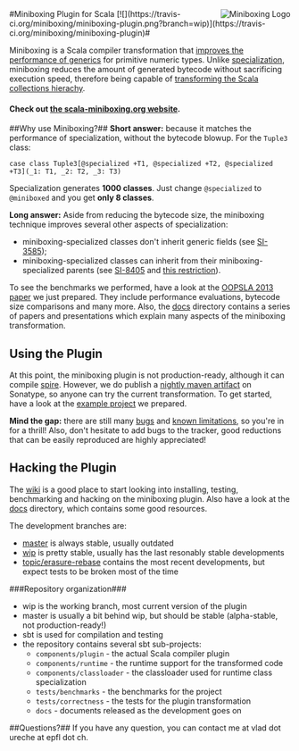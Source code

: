 <img src="http://scala-miniboxing.org/mbox2-thumbnail.png" alt="Miniboxing Logo" align="right">
#Miniboxing Plugin for Scala [![](https://travis-ci.org/miniboxing/miniboxing-plugin.png?branch=wip)](https://travis-ci.org/miniboxing/miniboxing-plugin)#

Miniboxing is a Scala compiler transformation that [improves the performance of generics](http://scala-miniboxing.org/benchmarks.html) for primitive numeric types. Unlike [specialization](http://infoscience.epfl.ch/record/150134/files/p42-dragos.pdf), miniboxing reduces the amount of generated bytecode without sacrificing execution speed, therefore being capable of [transforming the Scala collections hierachy](http://scala-miniboxing.org/example_linkedlist.html).

#### Check out [the scala-miniboxing.org website](http://scala-miniboxing.org).

##Why use Miniboxing?##
**Short answer:** because it matches the performance of specialization, without the bytecode blowup. For the `Tuple3` class:
```
case class Tuple3[@specialized +T1, @specialized +T2, @specialized +T3](_1: T1, _2: T2, _3: T3)
```
Specialization generates **1000 classes**. Just change `@specialized` to `@miniboxed` and you get **only 8 classes**.

**Long answer:** Aside from reducing the bytecode size, the miniboxing technique improves several other aspects of specialization:
 * miniboxing-specialized classes don't inherit generic fields (see [SI-3585](https://issues.scala-lang.org/browse/SI-3585));
 * miniboxing-specialized classes can inherit from their miniboxing-specialized parents (see [SI-8405](https://issues.scala-lang.org/browse/SI-8405) and [this restriction](https://github.com/scala/scala/blob/master/src/compiler/scala/tools/nsc/transform/SpecializeTypes.scala#L572)).

To see the benchmarks we performed, have a look at the [OOPSLA 2013 paper](https://github.com/miniboxing/miniboxing-plugin/blob/wip/docs/2013-07-oopsla-preprint.pdf) we just prepared. They include performance evaluations, bytecode size comparisons and many more. Also, the [docs](https://github.com/miniboxing/miniboxing-plugin/tree/wip/docs) directory contains a series of papers and presentations which explain many aspects of the miniboxing transformation.

## Using the Plugin ##
At this point, the miniboxing plugin is not production-ready, although it can compile [spire](https://github.com/non/spire). However, we do publish a [nightly maven artifact](https://scala-webapps.epfl.ch/jenkins/view/All/job/miniboxing-wip-nightly/) on Sonatype, so anyone can try the current transformation. To get started, have a look at the [example project](https://github.com/miniboxing/miniboxing-example) we prepared. 

**Mind the gap:** there are still many [bugs](https://github.com/miniboxing/miniboxing-plugin/issues?state=open) and [known limitations](https://github.com/miniboxing/miniboxing-plugin/wiki/Details-|-Known-Limitations), so you're in for a thrill! Also, don't hesitate to add bugs to the tracker, good reductions that can be easily reproduced are highly appreciated!

## Hacking the Plugin ##
The [wiki](https://github.com/miniboxing/miniboxing-plugin/wiki) is a good place to start looking into installing, testing, benchmarking and hacking on the miniboxing plugin. Also have a look at the [docs](https://github.com/miniboxing/miniboxing-plugin/tree/wip/docs) directory, which contains some good resources.

The development branches are:
 - [master](https://github.com/miniboxing/miniboxing-plugin/tree/master) is always stable, usually outdated
 - [wip](https://github.com/miniboxing/miniboxing-plugin/tree/wip) is pretty stable, usually has the last resonably stable developments
 - [topic/erasure-rebase](https://github.com/miniboxing/miniboxing-plugin/tree/topic/erasure-rebase) contains the most recent developments, but expect tests to be broken most of the time

###Repository organization###
 - wip is the working branch, most current version of the plugin
 - master is usually a bit behind wip, but should be stable (alpha-stable, not production-ready!)
 - sbt is used for compilation and testing
 - the repository contains several sbt sub-projects:
   - `components/plugin`      - the actual Scala compiler plugin
   - `components/runtime`     - the runtime support for the transformed code
   - `components/classloader` - the classloader used for runtime class specialization
   - `tests/benchmarks`       - the benchmarks for the project
   - `tests/correctness`      - the tests for the plugin transformation
   - `docs`                   - documents released as the development goes on

##Questions?##
If you have any question, you can contact me at vlad dot ureche at epfl dot ch.
